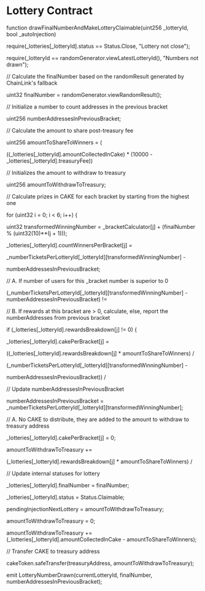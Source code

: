 # Lottery Contract

function drawFinalNumberAndMakeLotteryClaimable(uint256 \_lotteryId, bool \_autoInjection)

require(\_lotteries\[\_lotteryId].status == Status.Close, "Lottery not close");

require(\_lotteryId == randomGenerator.viewLatestLotteryId(), "Numbers not drawn");

// Calculate the finalNumber based on the randomResult generated by ChainLink's fallback

uint32 finalNumber = randomGenerator.viewRandomResult();

// Initialize a number to count addresses in the previous bracket

uint256 numberAddressesInPreviousBracket;

// Calculate the amount to share post-treasury fee

uint256 amountToShareToWinners = (

((\_lotteries\[\_lotteryId].amountCollectedInCake) \* (10000 - \_lotteries\[\_lotteryId].treasuryFee))

// Initializes the amount to withdraw to treasury

uint256 amountToWithdrawToTreasury;

// Calculate prizes in CAKE for each bracket by starting from the highest one

for (uint32 i = 0; i < 6; i++) {

uint32 transformedWinningNumber = \_bracketCalculator\[j] + (finalNumber % (uint32(10)\*\*(j + 1)));

\_lotteries\[\_lotteryId].countWinnersPerBracket\[j] =

\_numberTicketsPerLotteryId\[\_lotteryId]\[transformedWinningNumber] -

numberAddressesInPreviousBracket;

// A. If number of users for this \_bracket number is superior to 0

(\_numberTicketsPerLotteryId\[\_lotteryId]\[transformedWinningNumber] - numberAddressesInPreviousBracket) !=

// B. If rewards at this bracket are > 0, calculate, else, report the numberAddresses from previous bracket

if (\_lotteries\[\_lotteryId].rewardsBreakdown\[j] != 0) {

\_lotteries\[\_lotteryId].cakePerBracket\[j] =

((\_lotteries\[\_lotteryId].rewardsBreakdown\[j] \* amountToShareToWinners) /

(\_numberTicketsPerLotteryId\[\_lotteryId]\[transformedWinningNumber] -

numberAddressesInPreviousBracket)) /

// Update numberAddressesInPreviousBracket

numberAddressesInPreviousBracket = \_numberTicketsPerLotteryId\[\_lotteryId]\[transformedWinningNumber];

// A. No CAKE to distribute, they are added to the amount to withdraw to treasury address

\_lotteries\[\_lotteryId].cakePerBracket\[j] = 0;

amountToWithdrawToTreasury +=

(\_lotteries\[\_lotteryId].rewardsBreakdown\[j] \* amountToShareToWinners) /

// Update internal statuses for lottery

\_lotteries\[\_lotteryId].finalNumber = finalNumber;

\_lotteries\[\_lotteryId].status = Status.Claimable;

pendingInjectionNextLottery = amountToWithdrawToTreasury;

amountToWithdrawToTreasury = 0;

amountToWithdrawToTreasury += (\_lotteries\[\_lotteryId].amountCollectedInCake - amountToShareToWinners);

// Transfer CAKE to treasury address

cakeToken.safeTransfer(treasuryAddress, amountToWithdrawToTreasury);

emit LotteryNumberDrawn(currentLotteryId, finalNumber, numberAddressesInPreviousBracket);
